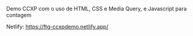 Demo CCXP com o uso de HTML, CSS e Media Query, e Javascript para contagem

Netlify: https://ftg-ccxpdemo.netlify.app/
